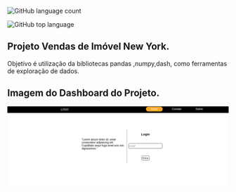 ![GitHub language count](https://img.shields.io/github/languages/count/jeffersonASilva/PIB_percapita_mundial)

![GitHub top language](https://img.shields.io/github/languages/top/jeffersonASIlva/PIB_percapita_mundial)

## Projeto Vendas de Imóvel New York.

Objetivo é utilização da bibliotecas pandas ,numpy,dash, como ferramentas de exploração de dados.

## Imagem do Dashboard do Projeto.

<img src="https://github.com/jefferson1984/Desafio-1-TI-Academy/blob/main/imgcapa.png">
